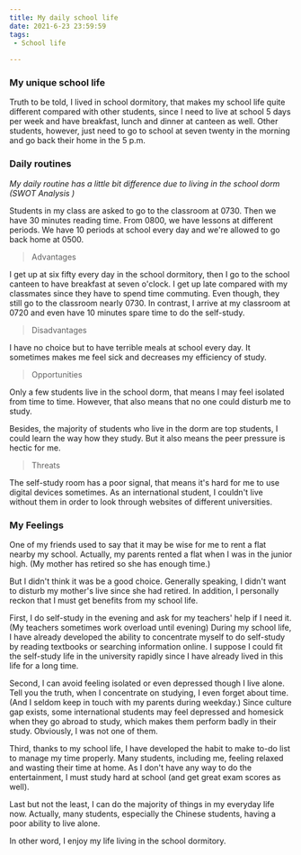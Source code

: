 ```yaml
---
title: My daily school life
date: 2021-6-23 23:59:59
tags:
 - School life
 
---
```


### My unique school life

Truth to be told, I lived in school dormitory, that makes my school life quite different compared with other students, since I need to live at school 5 days per week and have breakfast, lunch and dinner at canteen as well. Other students, however, just need to go to school at seven twenty in the morning and go back their home in the 5 p.m.

### Daily routines

*My daily routine has a little bit difference due to living in the school dorm (SWOT Analysis )*

 Students in my class are asked to go to the classroom at 0730. Then we have 30 minutes reading time. From 0800, we have lessons at different periods. We have 10 periods at school every day and we're allowed to go back home at 0500.


> Advantages

I get up at six fifty every day in the school dormitory, then I go to the school canteen to have breakfast at seven o'clock. I get up late compared with my classmates since they have to spend time commuting. Even though, they still go to the classroom nearly 0730. In contrast, I arrive at my classroom at 0720 and even have 10 minutes spare time to do the self-study.

> Disadvantages

I have no choice but to have terrible meals at school every day. It sometimes makes me feel sick and decreases my efficiency of study.

> Opportunities

Only a few students live in the school dorm, that means I may feel isolated from time to time. However, that also means that no one could disturb me to study.

Besides, the majority of students who live in the dorm are top students, I could learn the way how they study. But it also means the peer pressure is hectic for me.

> Threats

The self-study room has a poor signal, that means it's hard for me to use digital devices sometimes. As an international student, I couldn't live without them in order to look through websites of different universities.

### My Feelings

One of my friends used to say that it may be wise for me to rent a flat nearby my school. Actually, my parents rented a flat when I was in the junior high. (My mother has retired so she has enough time.)

But I didn't think it was be a good choice. Generally speaking, I didn't want to disturb my mother's live since she had retired. In addition, I personally reckon that I must get benefits from my school life. 

First, I do self-study in the evening and ask for my teachers' help if I need it. (My teachers sometimes work overload until evening) During my school life, I have already developed the ability to concentrate myself to do self-study by reading textbooks or searching information online. I suppose I could fit the self-study life in the university rapidly since I have already lived in this life for a long time.

Second, I can avoid feeling isolated or even depressed though I live alone. Tell you the truth, when I concentrate on studying, I even forget about time. (And I seldom keep in touch with my parents during weekday.)  Since culture gap exists, some international students may feel depressed and homesick when they go abroad to study, which makes them perform badly in their study. Obviously, I was not one of them.


Third, thanks to my school life, I have developed the habit to make to-do list to manage my time properly. Many students, including me, feeling relaxed and wasting their time at home. 
As I don't have any way to do the entertainment, I must study hard at school (and get great exam scores as well).

Last but not the least, I can do the majority of things in my everyday life now. Actually, many students, especially the Chinese students, having a poor ability to live alone.

In other word, I enjoy my life living in the school dormitory.

